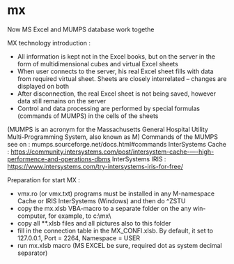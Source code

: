 # mx
Now MS Excel and MUMPS database work togethe

MX technology introduction :
  - All information is kept not in the Excel books, but on the server in the form of multidimensional cubes and virtual Excel sheets
  - When user connects to the server, his real Excel sheet fills with data from required virtual sheet. Sheets are closely interrelated – changes are displayed on both
  - After disconnection, the real Excel sheet is not being saved, however data still remains on the server
  - Control and data processing are performed by special formulas (commands of MUMPS)  in the cells of the sheets 
  
  (MUMPS is an acronym for the Massachusetts General Hospital Utility Multi-Programming System, also known as M)
  Commands of the MUMPS see on :  mumps.sourceforge.net/docs.html#commands
  InterSystems Cache : https://community.intersystems.com/post/intersystem-cache-—-high-performence-and-operations-dbms
  InterSystems  IRIS : https://www.intersystems.com/try-intersystems-iris-for-free/
  
Preparation for start MX :
  
  -  vmx.ro (or vmx.txt) programs must be installed in any M-namespace Cache or IRIS InterSystems (Windows)  and then do ^ZSTU
  -  copy the mx.xlsb VBA-macro to a separate folder on the any win-computer, for example, to c:\mx\ 
  -  copy all **.xlsb files and all pictures also to this folder
  -  fill in the connection table in the MX_CONFI.xlsb. By default, it set to 127.0.0.1, Port = 2264, Namespace = USER
  -  run mx.xlsb macro (MS EXCEL be sure, required dot as system decimal separator)

